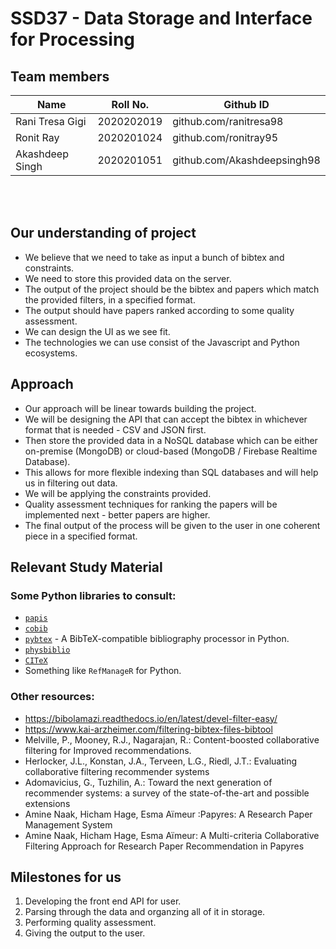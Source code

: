 # SSD37 - Data Storage and Interface for Processing

## Team members

| Name            | Roll No.   | Github ID                  |
|-----------------|------------|----------------------------|
| Rani Tresa Gigi | 2020202019 | github.com/ranitresa98     |
| Ronit Ray       | 2020201024 | github.com/ronitray95      |
| Akashdeep Singh | 2020201051 | github.com/Akashdeepsingh98|

<br/>
<br/>

## Our understanding of project

- We believe that we need to take as input a bunch of bibtex and constraints.
- We need to store this provided data on the server.
- The output of the project should be the bibtex and papers which match the provided filters, in a specified format.
- The output should have papers ranked according to some quality assessment.
- We can design the UI as we see fit.
- The technologies we can use consist of the Javascript and Python ecosystems.

## Approach

- Our approach will be linear towards building the project.
- We will be designing the API that can accept the bibtex in whichever format that is needed - CSV and JSON first.
- Then store the provided data in a NoSQL database which can be either on-premise (MongoDB) or cloud-based (MongoDB / Firebase Realtime Database).
- This allows for more flexible indexing than SQL databases and will help us in filtering out data.
- We will be applying the constraints provided.
- Quality assessment techniques for ranking the papers will be implemented next - better papers are higher.
- The final output of the process will be given to the user in one coherent piece in a specified format.

## Relevant Study Material

### Some Python libraries to consult:

- [`papis`](https://pypi.org/project/papis/)
- [`cobib`](https://pypi.org/project/cobib/)
- [`pybtex`](https://pybtex.org/) - A BibTeX-compatible bibliography processor in Python.
- [`physbiblio`](https://pypi.org/project/physbiblio/)
- [`CITeX`](https://pypi.org/project/CITeX/)
- Something like `RefManageR` for Python.

### Other resources:

- <https://bibolamazi.readthedocs.io/en/latest/devel-filter-easy/>
- <https://www.kai-arzheimer.com/filtering-bibtex-files-bibtool>
- Melville, P., Mooney, R.J., Nagarajan, R.: Content-boosted collaborative filtering for Improved recommendations. 
- Herlocker, J.L., Konstan, J.A., Terveen, L.G., Riedl, J.T.: Evaluating collaborative filtering recommender systems
- Adomavicius, G., Tuzhilin, A.: Toward the next generation of recommender systems: a survey of the state-of-the-art and possible extensions
- Amine Naak, Hicham Hage, Esma Aïmeur :Papyres: A Research Paper Management System
- Amine Naak, Hicham Hage, Esma Aïmeur: A Multi-criteria Collaborative Filtering Approach for Research Paper Recommendation in Papyres

## Milestones for us

1. Developing the front end API for user.
2. Parsing through the data and organzing all of it in storage.
3. Performing quality assessment.
4. Giving the output to the user.
